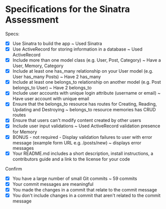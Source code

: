 # Specifications for the Sinatra Assessment

Specs:
- [x] Use Sinatra to build the app ~ Used Sinatra
- [x] Use ActiveRecord for storing information in a database ~ Used ActiveRecord
- [x] Include more than one model class (e.g. User, Post, Category) ~ Have a User, Memory, Category
- [x] Include at least one has_many relationship on your User model (e.g. User has_many Posts) ~ Have 2 has_many 
- [x] Include at least one belongs_to relationship on another model (e.g. Post belongs_to User) ~ Have 2 belongs_to
- [x] Include user accounts with unique login attribute (username or email) ~ Have user account with unique email
- [x] Ensure that the belongs_to resource has routes for Creating, Reading, Updating and Destroying ~ belongs_to resource memories has CRUD routes
- [x] Ensure that users can't modify content created by other users
- [x] Include user input validations ~ Used ActiveRecord validation presence for Memory  
- [x] BONUS - not required - Display validation failures to user with error message (example form URL e.g. /posts/new) ~ displays error messages
- [x] Your README.md includes a short description, install instructions, a contributors guide and a link to the license for your code

Confirm
- [x] You have a large number of small Git commits ~ 59 commits
- [x] Your commit messages are meaningful
- [x] You made the changes in a commit that relate to the commit message
- [x] You don't include changes in a commit that aren't related to the commit message
